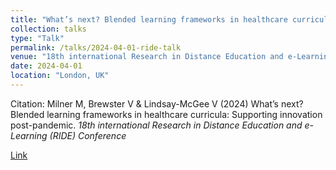 ```yaml
---
title: "What’s next? Blended learning frameworks in healthcare curricula: Supporting innovation post-pandemic."
collection: talks
type: "Talk"
permalink: /talks/2024-04-01-ride-talk
venue: "18th international Research in Distance Education and e-Learning (RIDE) Conference"
date: 2024-04-01
location: "London, UK"
---
```


Citation: Milner M, Brewster V & Lindsay-McGee V (2024) What’s next? Blended learning frameworks in healthcare curricula: Supporting innovation post-pandemic. <i>18th international Research in Distance Education and e-Learning (RIDE) Conference</i>

[Link](https://www.london.ac.uk/news-events/events/ride-2024-learning-anything-everywhere-how)
